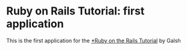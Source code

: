 # Ruby on Rails Tutorial: first application

This is the first application for the [*Ruby on the Rails Tutorial](http://railstutorial.org) by Galsh